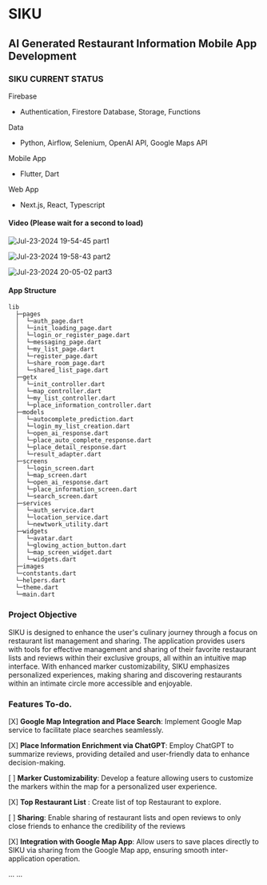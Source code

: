 # SIKU
## AI Generated Restaurant Information Mobile App Development 

### SIKU CURRENT STATUS
Firebase
* Authentication, Firestore Database, Storage, Functions

Data
* Python, Airflow, Selenium, OpenAI API, Google Maps API

Mobile App
* Flutter, Dart

Web App
* Next.js, React, Typescript


#### Video (Please wait for a second to load)


![Jul-23-2024 19-54-45 part1](https://github.com/user-attachments/assets/46e037f5-9ebc-4f05-a2b2-36d96135b0de)

![Jul-23-2024 19-58-43 part2](https://github.com/user-attachments/assets/4ba2a02a-d67e-498c-8c96-f5daf5cb66d5)

![Jul-23-2024 20-05-02 part3](https://github.com/user-attachments/assets/fb21ba7d-a42e-49cc-aae1-459fee072048)


#### App Structure

```
lib
  ├─pages
  │  └─auth_page.dart
  │  └─init_loading_page.dart
  │  └─login_or_register_page.dart
  │  └─messaging_page.dart
  │  └─my_list_page.dart
  │  └─register_page.dart
  │  └─share_room_page.dart
  │  └─shared_list_page.dart
  ├─getx
  │  └─init_controller.dart
  │  └─map_controller.dart
  │  └─my_list_controller.dart
  │  └─place_information_controller.dart 
  ├─models
  │  └─autocomplete_prediction.dart
  │  └─login_my_list_creation.dart
  │  └─open_ai_response.dart
  │  └─place_auto_complete_response.dart
  │  └─place_detail_response.dart
  │  └─result_adapter.dart
  ├─screens
  │  └─login_screen.dart
  │  └─map_screen.dart
  │  └─open_ai_response.dart
  │  └─place_information_screen.dart
  │  └─search_screen.dart
  ├─services
  │  └─auth_service.dart
  │  └─location_service.dart
  │  └─newtwork_utility.dart
  ├─widgets
  │  └─avatar.dart
  │  └─glowing_action_button.dart
  │  └─map_screen_widget.dart
  │  └─widgets.dart
  ├─images    
  └─contstants.dart
  └─helpers.dart
  └─theme.dart
  └─main.dart
  ```



###  Project Objective

SIKU is designed to enhance the user's culinary journey through a focus on restaurant list management and sharing. The application provides users with tools for effective management and sharing of their favorite restaurant lists and reviews within their exclusive groups, all within an intuitive map interface. With enhanced marker customizability, SIKU emphasizes personalized experiences, making sharing and discovering restaurants within an intimate circle more accessible and enjoyable.



### Features To-do.
[X] **Google Map Integration and Place Search**: Implement Google Map service to facilitate place searches seamlessly.


[X] **Place Information Enrichment via ChatGPT**: Employ ChatGPT to summarize reviews, providing detailed and user-friendly data to enhance decision-making.

[ ] **Marker Customizability**: Develop a feature allowing users to customize the markers within the map for a personalized user experience.

[X] **Top Restaurant List** : Create list of top Restaurant to explore.

[  ] **Sharing**: Enable sharing of restaurant lists and open reviews to only close friends to enhance the credibility of the reviews

[X] **Integration with Google Map App**: Allow users to save places directly to SIKU via sharing from the Google Map app, ensuring smooth inter-application operation.

...
...



